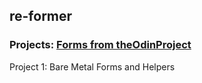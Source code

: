 ## re-former

### Projects: [Forms from theOdinProject](http://www.theodinproject.com/ruby-on-rails/forms)

Project 1: Bare Metal Forms and Helpers

